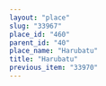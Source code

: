 ```yaml
---
layout: "place"
slug: "33967"
place_id: "460"
parent_id: "40"
place_name: "Harubatu"
title: "Harubatu"
previous_item: "33970"
---
```

